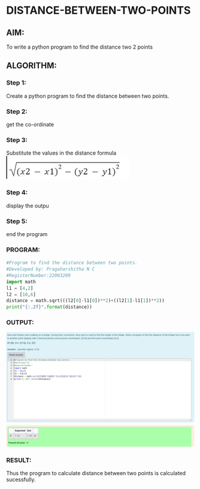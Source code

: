 # DISTANCE-BETWEEN-TWO-POINTS

## AIM:
To write a python program to find the distance two 2 points
## ALGORITHM:
### Step 1: 
Create a python program to find the distance between two points.
### Step 2: 
get the co-ordinate
### Step 3: 
Substitute the values in the distance formula  ![formula](/Screenshot%20from%202023-01-05%2011-12-39.png)
### Step 4: 
display the outpu 
### Step 5: 
end the program
### PROGRAM:
```python
#Program to find the distance between two points.
#Developed by: Pragaharshitha N C
#RegisterNumber:22003209
import math
l1 = [4,2]
l2 = [10,6]
distance = math.sqrt(((l2[0]-l1[0])**2)+((l2[1]-l1[1])**2))
print("{:.2f}".format(distance))
```
### OUTPUT:
![](/Screenshot%20from%202023-01-05%2011-02-05.png)
### RESULT:
Thus the program to calculate distance between two points is calculated sucessfully.
